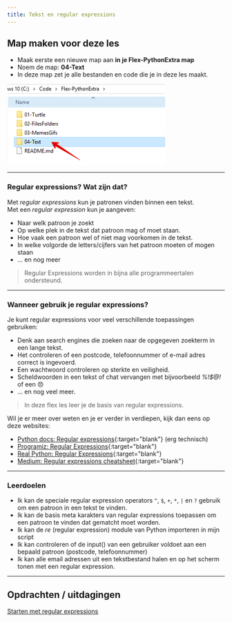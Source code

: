 ```yaml
---
title: Tekst en regular expressions
---
```


## Map maken voor deze les
* Maak eerste een nieuwe map aan **in je Flex-PythonExtra map**
* Noem de map: **04-Text**
* In deze map zet je alle bestanden en code die je in deze les maakt.

![](new-folder.png)

---

### Regular expressions? Wat zijn dat?
Met *regular expressions* kun je patronen vinden binnen een tekst.  
Met een *regular expression* kun je aangeven:
- Naar welk patroon je zoekt
- Op welke plek in de tekst dat patroon mag of moet staan.
- Hoe vaak een patroon wel of niet mag voorkomen in de tekst.
- In welke volgorde de letters/cijfers van het patroon moeten of mogen staan
- ... en nog meer

> Regular Expressions worden in bijna alle programmeertalen ondersteund.

---

### Wanneer gebruik je regular expressions?
Je kunt regular expressions voor veel verschillende toepassingen gebruiken:

- Denk aan search engines die zoeken naar de opgegeven zoekterm in een lange tekst.
- Het controleren of een postcode, telefoonnummer of e-mail adres correct is ingevoerd.
- Een wachtwoord controleren op sterkte en veiligheid.
- Scheldwoorden in een tekst of chat vervangen met bijvoorbeeld *%$!%@$$@!* of een &#128544;
- ... en nog veel meer.

> In deze flex les leer je de basis van regular expressions. 

Wil je er meer over weten en je er verder in verdiepen, kijk dan eens op deze websites:

- [Python docs: Regular expressions](https://docs.python.org/3/library/re.html?highlight=re){:target="blank"} (erg technisch)
- [Programiz: Regular Expressions](https://www.programiz.com/python-programming/regex){:target="blank"}
- [Real Python: Regular Expressions](https://realpython.com/regex-python/){:target="blank"}
- [Medium: Regular expressions cheatsheet](https://medium.com/factory-mind/regex-tutorial-a-simple-cheatsheet-by-examples-649dc1c3f285){:target="blank"}

---

### Leerdoelen 
- Ik kan de speciale regular expression operators `^`, `$`, `+`, `*`, `|` en `?` gebruik om een patroon in een tekst te vinden.
- Ik kan de basis meta karakters van regular expressions toepassen om een patroon te vinden dat gematcht moet worden.
- Ik kan de *re* (regular expression) module van Python importeren in mijn script
- Ik kan controleren of de input() van een gebruiker voldoet aan een bepaald patroon (postcode, telefoonnummer)
- Ik kan alle email adressen uit een tekstbestand halen en op het scherm tonen met een regular expression. 

---

## Opdrachten / uitdagingen

[Starten met regular expressions](01-start-regex/)


